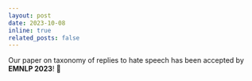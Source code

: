 ```yaml
---
layout: post
date: 2023-10-08 
inline: true
related_posts: false
---
```


Our paper on taxonomy of replies to hate speech has been accepted by **EMNLP 2023**! :tada: